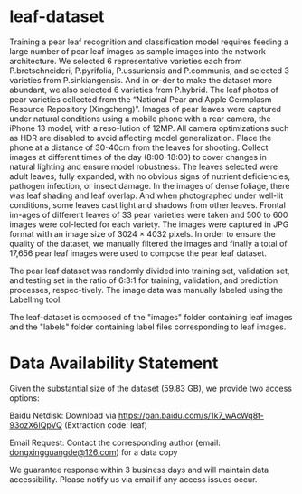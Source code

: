 # leaf-dataset
Training a pear leaf recognition and classification model requires feeding a large number of pear leaf images as sample images into the network architecture. We selected 6 representative varieties each from P.bretschneideri, P.pyrifolia, P.ussuriensis and P.communis, and selected 3 varieties from P.sinkiangensis. And in or-der to make the dataset more abundant, we also selected 6 varieties from P.hybrid. The leaf photos of pear varieties collected from the “National Pear and Apple Germplasm Resource Repository (Xingcheng)”. Images of pear leaves were captured under natural conditions using a mobile phone with a rear camera, the iPhone 13 model, with a reso-lution of 12MP. All camera optimizations such as HDR are disabled to avoid affecting model generalization. Place the phone at a distance of 30-40cm from the leaves for shooting. Collect images at different times of the day (8:00-18:00) to cover changes in natural lighting and ensure model robustness. The leaves selected were adult leaves, fully expanded, with no obvious signs of nutrient deficiencies, pathogen infection, or insect damage. In the images of dense foliage, there was leaf shading and leaf overlap. And when photographed under well-lit conditions, some leaves cast light and shadows from other leaves. Frontal im-ages of different leaves of 33 pear varieties were taken and 500 to 600 images were col-lected for each variety. The images were captured in JPG format with an image size of 3024 × 4032 pixels. In order to ensure the quality of the dataset, we manually filtered the images and finally a total of 17,656 pear leaf images were used to compose the pear leaf dataset. 

The pear leaf dataset was randomly divided into training set, validation set, and testing set in the ratio of 6:3:1 for training, validation, and prediction processes, respec-tively. The image data was manually labeled using the LabelImg tool. 


 
The leaf-dataset is composed of the "images" folder containing leaf images and the "labels" folder containing label files corresponding to leaf images.
﻿


# Data Availability Statement
Given the substantial size of the dataset (59.83 GB), we provide two access options:

Baidu Netdisk: Download via https://pan.baidu.com/s/1k7_wAcWq8t-93ozX6IQpVQ (Extraction code: leaf)

Email Request: Contact the corresponding author (email: dongxingguangde@126.com) for a data copy

We guarantee response within 3 business days and will maintain data accessibility. Please notify us via email if any access issues occur.
